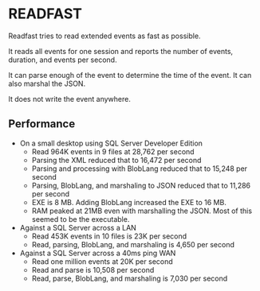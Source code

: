 # READFAST

Readfast tries to read extended events as fast as possible.

It reads all events for one session and reports the number of events, duration, and events per second.

It can parse enough of the event to determine the time of the event.  It can also marshal the JSON.

It does not write the event anywhere.

## Performance

* On a small desktop using SQL Server Developer Edition
    * Read 964K events in 9 files at 28,762 per second
    * Parsing the XML reduced that to 16,472 per second
    * Parsing and processing with BlobLang reduced that to 15,248 per second
    * Parsing, BlobLang, and marshaling to JSON reduced that to 11,286 per second
    * EXE is 8 MB.  Adding BlobLang increased the EXE to 16 MB.  
    * RAM peaked at 21MB even with marshalling the JSON.  Most of this seemed to be the executable.
* Against a SQL Server across a LAN
    * Read 453K events in 10 files is 23K per second
    * Read, parsing, BlobLang, and marshaling is 4,650 per second
* Against a SQL Server across a 40ms ping WAN
    * Read one million events at 20K per second
    * Read and parse is 10,508 per second
    * Read, parse, BlobLang, and marshaling is 7,030 per second
